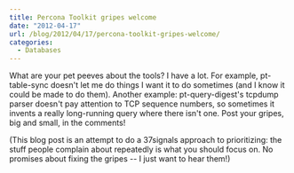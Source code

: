 ```yaml
---
title: Percona Toolkit gripes welcome
date: "2012-04-17"
url: /blog/2012/04/17/percona-toolkit-gripes-welcome/
categories:
  - Databases
---
```

What are your pet peeves about the tools? I have a lot. For example, pt-table-sync doesn't let me do things I want it to do sometimes (and I know it could be made to do them). Another example: pt-query-digest's tcpdump parser doesn't pay attention to TCP sequence numbers, so sometimes it invents a really long-running query where there isn't one. Post your gripes, big and small, in the comments!

(This blog post is an attempt to do a 37signals approach to prioritizing: the stuff people complain about repeatedly is what you should focus on. No promises about fixing the gripes -- I just want to hear them!)
